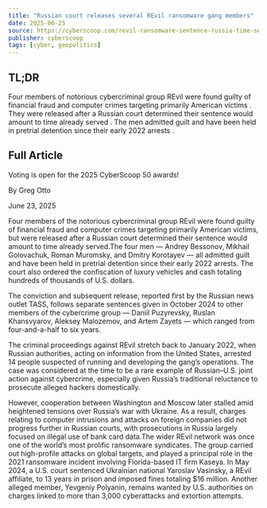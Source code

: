 ```yaml
---
title: "Russian court releases several REvil ransomware gang members"
date: 2025-06-25
source: https://cyberscoop.com/revil-ransomware-sentence-russia-time-served/
publisher: cyberscoop
tags: [cyber, geopolitics]
---
```


## TL;DR

 Four members of notorious cybercriminal group REvil were found guilty of financial fraud and computer crimes targeting primarily American victims . They were released after a Russian court determined their sentence would amount to time already served . The men admitted guilt and have been held in pretrial detention since their early 2022 arrests .

## Full Article

Voting is open for the 2025 CyberScoop 50 awards!

By
Greg Otto

June 23, 2025

Four members of the notorious cybercriminal group REvil were found guilty of financial fraud and computer crimes targeting primarily American victims, but were released after a Russian court determined their sentence would amount to time already served.The four men — Andrey Bessonov, Mikhail Golovachuk, Roman Muromsky, and Dmitry Korotayev — all admitted guilt and have been held in pretrial detention since their early 2022 arrests. The court also ordered the confiscation of luxury vehicles and cash totaling hundreds of thousands of U.S. dollars.

The conviction and subsequent release, reported first by the Russian news outlet TASS, follows separate sentences given in October 2024 to other members of the cybercrime group — Daniil Puzyrevsky, Ruslan Khansvyarov, Aleksey Malozemov, and Artem Zayets — which ranged from four-and-a-half to six years.

The criminal proceedings against REvil stretch back to January 2022, when Russian authorities, acting on information from the United States, arrested 14 people suspected of running and developing the gang’s operations. The case was considered at the time to be a rare example of Russian–U.S. joint action against cybercrime, especially given Russia’s traditional reluctance to prosecute alleged hackers domestically.

However, cooperation between Washington and Moscow later stalled amid heightened tensions over Russia’s war with Ukraine. As a result, charges relating to computer intrusions and attacks on foreign companies did not progress further in Russian courts, with prosecutions in Russia largely focused on illegal use of bank card data.The wider REvil network was once one of the world’s most prolific ransomware syndicates. The group carried out high-profile attacks on global targets, and played a principal role in the 2021 ransomware incident involving Florida-based IT firm Kaseya. In May 2024, a U.S. court sentenced Ukrainian national Yaroslav Vasinsky, a REvil affiliate, to 13 years in prison and imposed fines totaling $16 million. Another alleged member, Yevgeniy Polyanin, remains wanted by U.S. authorities on charges linked to more than 3,000 cyberattacks and extortion attempts.
